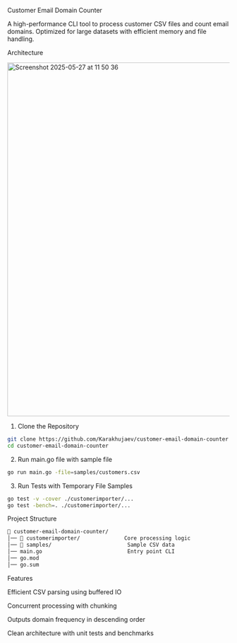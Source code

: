 Customer Email Domain Counter

A high-performance CLI tool to process customer CSV files and count email domains.
Optimized for large datasets with efficient memory and file handling.

Architecture

<img width="800" alt="Screenshot 2025-05-27 at 11 50 36" src="https://github.com/user-attachments/assets/adddb7de-0cfa-4dc2-86b8-bc0d168cbba7" />



1) Clone the Repository

```bash
git clone https://github.com/Karakhujaev/customer-email-domain-counter
cd customer-email-domain-counter
```

2) Run main.go file with sample file

```bash
go run main.go -file=samples/customers.csv 
```

3) Run Tests with Temporary File Samples

```bash
go test -v -cover ./customerimporter/...
go test -bench=. ./customerimporter/...
```


Project Structure

```bash
📁 customer-email-domain-counter/
│── 📁 customerimporter/              Core processing logic
│── 📁 samples/                        Sample CSV data          
│── main.go                           Entry point CLI
│── go.mod                             
│── go.sum 
```

Features

Efficient CSV parsing using buffered IO

Concurrent processing with chunking

Outputs domain frequency in descending order

Clean architecture with unit tests and benchmarks
